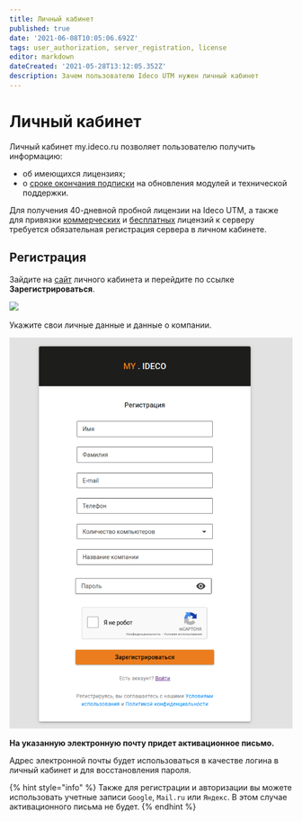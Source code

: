 ```yaml
---
title: Личный кабинет
published: true
date: '2021-06-08T10:05:06.692Z'
tags: user_authorization, server_registration, license
editor: markdown
dateCreated: '2021-05-28T13:12:05.352Z'
description: Зачем пользователю Ideco UTM нужен личный кабинет
---
```


# Личный кабинет

Личный кабинет my.ideco.ru позволяет пользователю получить информацию:

* об имеющихся лицензиях;
* о [сроке окончания подписки](https://2020.ideco.ru/development) на обновления модулей и технической поддержки.

Для получения 40-дневной пробной лицензии на Ideco UTM, а также для привязки [коммерческих](https://2020.ideco.ru/buy) и [бесплатных](https://ideco.ru/products/ics/free-edition) лицензий к серверу требуется обязательная регистрация сервера в личном кабинете.

## Регистрация

Зайдите на [сайт](https://my.ideco.ru/#/login/?next=/utm/license/) личного кабинета и перейдите по ссылке **Зарегистрироваться**.

![](../.gitbook/assets/1.\_регистрация.png)

Укажите свои личные данные и данные о компании.

![](<../.gitbook/assets/reglk (1) (1) (2) (2) (2) (2) (1) (1).png>)

**На указанную электронную почту придет активационное письмо.**

Адрес электронной почты будет использоваться в качестве логина в личный кабинет и для восстановления пароля.

{% hint style="info" %}
Также для регистрации и авторизации вы можете использовать учетные записи `Google`, `Mail.ru` или `Яндекс`. В этом случае активационного письма не будет.
{% endhint %}
